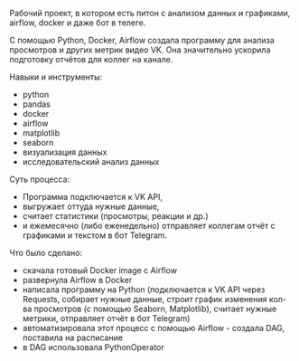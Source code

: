 Рабочий проект, в котором есть питон с анализом данных и графиками, airflow, docker и даже бот в телеге.

С помощью Python, Docker, Airflow создала программу для анализа просмотров и других метрик видео VK. 
Она значительно ускорила подготовку отчётов для коллег на канале. 


Навыки и инструменты:
- python
- pandas
- docker
- airflow
- matplotlib
- seaborn
- визуализация данных
- исследовательский анализ данных

Суть процесса:
- Программа подключается к VK API,
- выгружает оттуда нужные данные,
- считает статистики (просмотры, реакции и др.)
- и ежемесячно (либо еженедельно) отправляет коллегам отчёт с графиками и текстом в бот Telegram.

Что было сделано:
- скачала готовый Docker image с Airflow
- развернула Airflow в Docker
- написала программу на Python (подключается к VK API через Requests, собирает нужные данные, строит график изменения кол-ва просмотров (c помощью Seaborn, Matplotlib), считает нужные метрики, отправляет отчёт в бот Telegram)
- автоматизировала этот процесс с помощью Airflow - создала DAG, поставила на расписание
- в DAG использовала PythonOperator
